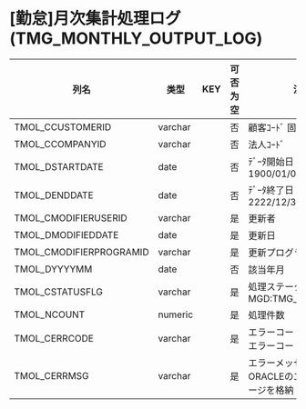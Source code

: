 # [勤怠]月次集計処理ログ                                                (TMG_MONTHLY_OUTPUT_LOG)
| 列名   | 类型   | KEY  | 可否为空 | 注释   |
| ---- | ---- | ---- | ---- | ---- |
|TMOL_CCUSTOMERID|varchar||否|顧客ｺｰﾄﾞ                        固定：01                                                       |
|TMOL_CCOMPANYID|varchar||否|法人ｺｰﾄﾞ                                                                                    |
|TMOL_DSTARTDATE|date||否|ﾃﾞｰﾀ開始日                       固定：1900/01/01                                               |
|TMOL_DENDDATE|date||否|ﾃﾞｰﾀ終了日                       固定：2222/12/31                                               |
|TMOL_CMODIFIERUSERID|varchar||是|更新者                                                                                       |
|TMOL_DMODIFIEDDATE|date||是|更新日                                                                                       |
|TMOL_CMODIFIERPROGRAMID|varchar||是|更新プログラムID                                                                                 |
|TMOL_DYYYYMM|date||否|該当年月                                                                                      |
|TMOL_CSTATUSFLG|varchar||是|処理ステータス                                                     MGD:TMG_CALCSTATUS            |
|TMOL_NCOUNT|numeric||是|処理件数                                                                                      |
|TMOL_CERRCODE|varchar||是|エラーコード                        ORACLEのエラーコードを格納                                            |
|TMOL_CERRMSG|varchar||是|エラーメッセージ                      ORACLEのエラーメッセージを格納                                          |

